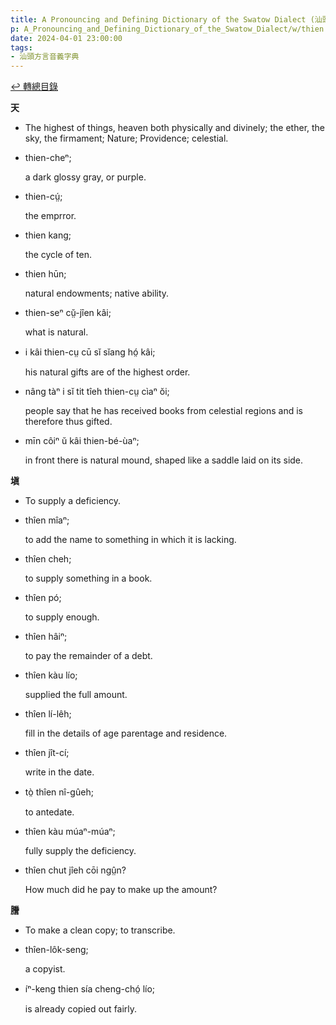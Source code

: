```yaml
---
title: A Pronouncing and Defining Dictionary of the Swatow Dialect (汕頭方言音義字典) / thien
p: A_Pronouncing_and_Defining_Dictionary_of_the_Swatow_Dialect/w/thien
date: 2024-04-01 23:00:00
tags: 
- 汕頭方言音義字典
---
```


[↩️ 轉總目錄](/A_Pronouncing_and_Defining_Dictionary_of_the_Swatow_Dialect)


**天**
- The highest of things, heaven both physically and divinely; the ether, the sky, the firmament; Nature; Providence; celestial.

- thien-cheⁿ;

  a dark glossy gray, or purple.

- thien-cṳ́;

  the emprror.

- thien kang;

  the cycle of ten.

- thien hūn;

  natural endowments; native ability.

- thien-seⁿ cṳ̆-jîen kâi;

  what is natural.

- i kâi thien-cṳ cū sĭ sĭang hó̤ kâi;

  his natural gifts are of the highest order.

- nâng tàⁿ i sĭ tit tîeh thien-cṳ cìaⁿ ŏi;

  people say that he has received books from celestial regions and is therefore thus gifted.

- mīn côiⁿ ŭ kâi thien-bé-ùaⁿ;

  in front there is natural mound, shaped like a saddle laid on its side.

**塡**
- To supply a deficiency.

- thîen mîaⁿ;

  to add the name to something in which it is lacking.

- thîen cheh;

  to supply something in a book.

- thîen pó;

  to supply enough.

- thîen hâiⁿ;

  to pay the remainder of a debt.

- thîen kàu lío;

  supplied the full amount.

- thîen lí-lêh;

  fill in the details of age parentage and residence.

- thîen jît-cí;

  write in the date.

- tò̤ thîen nî-gûeh;

  to antedate.

- thîen kàu múaⁿ-múaⁿ;

  fully supply the deficiency.

- thîen chut jîeh cōi ngṳ̂n?

  How much did he pay to make up the amount?

**謄**
- To make a clean copy; to transcribe.

- thîen-lôk-seng;

  a copyist.

- íⁿ-keng thien sía cheng-chó̤ lío;

  is already copied out fairly.